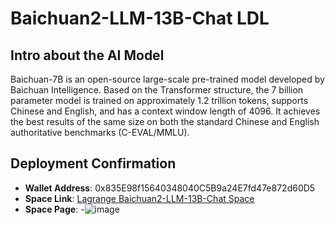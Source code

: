 # Baichuan2-LLM-13B-Chat LDL

## Intro about the AI Model
Baichuan-7B is an open-source large-scale pre-trained model developed by Baichuan Intelligence. 
Based on the Transformer structure, the 7 billion parameter model is trained on approximately 1.2 trillion tokens, supports Chinese and English, 
and has a context window length of 4096. 
It achieves the best results of the same size on both the standard Chinese and English authoritative benchmarks (C-EVAL/MMLU).
## Deployment Confirmation

- **Wallet Address**: 0x835E98f15640348040C5B9a24E7fd47e872d60D5
- **Space Link**: [Lagrange Baichuan2-LLM-13B-Chat Space](https://lagrangedao.org/spaces/0x835E98f15640348040C5B9a24E7fd47e872d60D5/baichuan-13B-chat/app)
- **Space Page**:
-![image](https://github.com/harleyLuke/awesome-swanchain/assets/117342269/a3867ef3-ebd9-4ac5-8978-c637ae0c0518)


